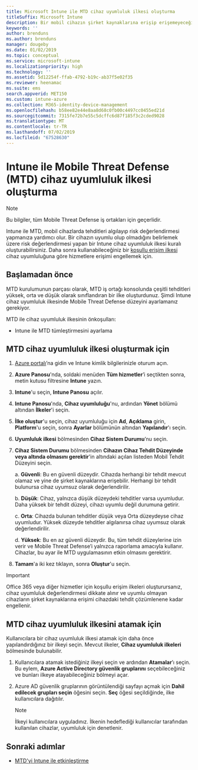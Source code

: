 ```yaml
---
title: Microsoft Intune ile MTD cihaz uyumluluk ilkesi oluşturma
titleSuffix: Microsoft Intune
description: Bir mobil cihazın şirket kaynaklarına erişip erişemeyeceğini belirlemek için MTD iş ortağı tehdit düzeylerinizi kullanan bir Intune cihaz uyumluluğu ilkesi oluşturun.
keywords: ''
author: brenduns
ms.author: brenduns
manager: dougeby
ms.date: 01/02/2019
ms.topic: conceptual
ms.service: microsoft-intune
ms.localizationpriority: high
ms.technology: ''
ms.assetid: 5d12254f-ffab-4792-b19c-ab37f5e02f35
ms.reviewer: heenamac
ms.suite: ems
search.appverid: MET150
ms.custom: intune-azure
ms.collection: M365-identity-device-management
ms.openlocfilehash: b58ee82e44e8aa8d68c0fb00c4497cc0455ed21d
ms.sourcegitcommit: 7315fe72b7e55c5dcffc6d87f185f3c2cded9028
ms.translationtype: MT
ms.contentlocale: tr-TR
ms.lasthandoff: 07/02/2019
ms.locfileid: "67528630"
---
```

# <a name="create-mobile-threat-defense-mtd-device-compliance-policy-with-intune"></a>Intune ile Mobile Threat Defense (MTD) cihaz uyumluluk ilkesi oluşturma

> [!NOTE] 
> Bu bilgiler, tüm Mobile Threat Defense iş ortakları için geçerlidir.

Intune ile MTD, mobil cihazlarda tehditleri algılayıp risk değerlendirmesi yapmanıza yardımcı olur. Bir cihazın uyumlu olup olmadığını belirlemek üzere risk değerlendirmesi yapan bir Intune cihaz uyumluluk ilkesi kuralı oluşturabilirsiniz. Daha sonra kullanabileceğiniz bir [koşullu erişim ilkesi](create-conditional-access-intune.md) cihaz uyumluluğuna göre hizmetlere erişimi engellemek için.

## <a name="before-you-begin"></a>Başlamadan önce

MTD kurulumunun parçası olarak, MTD iş ortağı konsolunda çeşitli tehditleri yüksek, orta ve düşük olarak sınıflandıran bir ilke oluşturdunuz. Şimdi Intune cihaz uyumluluk ilkesinde Mobile Threat Defense düzeyini ayarlamanız gerekiyor.

MTD ile cihaz uyumluluk ilkesinin önkoşulları:

-   Intune ile MTD tümleştirmesini ayarlama

## <a name="to-create-an-mtd-device-compliance-policy"></a>MTD cihaz uyumluluk ilkesi oluşturmak için

1.  [Azure portalı](https://portal.azure.com/)’na gidin ve Intune kimlik bilgilerinizle oturum açın.

2.  **Azure Panosu**'nda, soldaki menüden **Tüm hizmetler**’i seçtikten sonra, metin kutusu filtresine **Intune** yazın.

3.  **Intune**'u seçin, **Intune Panosu** açılır.

4. **Intune Panosu**'nda, **Cihaz uyumluluğu**'nu, ardından **Yönet** bölümü altından **İlkeler**'i seçin.

5.  **İlke oluştur**'u seçin, cihaz uyumluluğu için **Ad**, **Açıklama** girin, **Platform**'u seçin, sonra **Ayarlar** bölümünün altından **Yapılandır**'ı seçin.

6.  **Uyumluluk ilkesi** bölmesinden **Cihaz Sistem Durumu**’nu seçin.

7.  **Cihaz Sistem Durumu** bölmesinden **Cihazın Cihaz Tehdit Düzeyinde veya altında olmasını gerektir**'in altındaki açılan listeden Mobil Tehdit Düzeyini seçin.

    a.  **Güvenli**: Bu en güvenli düzeydir. Cihazda herhangi bir tehdit mevcut olamaz ve yine de şirket kaynaklarına erişebilir. Herhangi bir tehdit bulunursa cihaz uyumsuz olarak değerlendirilir.

    b.  **Düşük**: Cihaz, yalnızca düşük düzeydeki tehditler varsa uyumludur. Daha yüksek bir tehdit düzeyi, cihazı uyumlu değil durumuna getirir.

    c.  **Orta**: Cihazda bulunan tehditler düşük veya Orta düzeydeyse cihaz uyumludur. Yüksek düzeyde tehditler algılanırsa cihaz uyumsuz olarak değerlendirilir.

    d.  **Yüksek**: Bu en az güvenli düzeydir. Bu, tüm tehdit düzeylerine izin verir ve Mobile Threat Defense’i yalnızca raporlama amacıyla kullanır. Cihazlar, bu ayar ile MTD uygulamasının etkin olmasını gerektirir.

8.  **Tamam**'a iki kez tıklayın, sonra **Oluştur**'u seçin.

> [!IMPORTANT]
> Office 365 veya diğer hizmetler için koşullu erişim ilkeleri oluşturursanız, cihaz uyumluluk değerlendirmesi dikkate alınır ve uyumlu olmayan cihazların şirket kaynaklarına erişimi cihazdaki tehdit çözümlenene kadar engellenir.

## <a name="to-assign-an-mtd-device-compliance-policy"></a>MTD cihaz uyumluluk ilkesini atamak için

Kullanıcılara bir cihaz uyumluluk ilkesi atamak için daha önce yapılandırdığınız bir ilkeyi seçin. Mevcut ilkeler, **Cihaz uyumluluk ilkeleri** bölmesinde bulunabilir.

1. Kullanıcılara atamak istediğiniz ilkeyi seçin ve ardından **Atamalar**’ı seçin. Bu eylem, **Azure Active Directory güvenlik gruplarını** seçebileceğiniz ve bunları ilkeye atayabileceğiniz bölmeyi açar.

2. Azure AD güvenlik gruplarının görüntülendiği sayfayı açmak için **Dahil edilecek grupları seçin** öğesini seçin.  **Seç** öğesi seçildiğinde, ilke kullanıcılara dağıtılır.

    > [!NOTE] 
    > İlkeyi kullanıcılara uyguladınız. İlkenin hedeflediği kullanıcılar tarafından kullanılan cihazlar, uyumluluk için denetlenir.

## <a name="next-steps"></a>Sonraki adımlar

- [MTD'yi Intune ile etkinleştirme](mtd-connector-enable.md)
